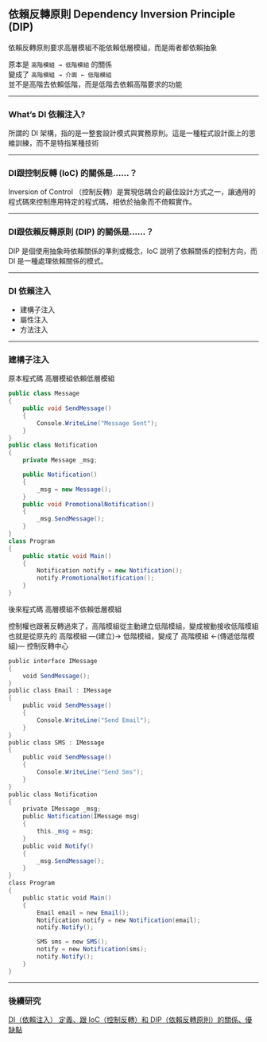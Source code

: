 ## 依賴反轉原則 Dependency Inversion Principle (DIP)
依賴反轉原則要求高層模組不能依賴低層模組，而是兩者都依賴抽象  

原本是 `高階模組 → 低階模組` 的關係  
變成了 `高階模組 → 介面 ← 低階模組`  
並不是高階去依賴低階，而是低階去依賴高階要求的功能

---
### What’s DI 依賴注入?  

所謂的 DI 架構，指的是一整套設計模式與實務原則。這是一種程式設計面上的思維訓練，而不是特指某種技術

---
### DI跟控制反轉 (IoC) 的關係是……？  
Inversion of Control （控制反轉）是實現低耦合的最佳設計方式之一，讓通用的程式碼來控制應用特定的程式碼，相依於抽象而不倚賴實作。

---
### DI跟依賴反轉原則 (DIP) 的關係是……？
DIP 是個使用抽象時依賴關係的準則或概念，IoC 說明了依賴關係的控制方向，而 DI 是一種處理依賴關係的模式。

---
### DI 依賴注入  

- 建構子注入
- 屬性注入
- 方法注入

---
### 建構子注入  
原本程式碼   高層模組依賴低層模組
```csharp
public class Message
{
    public void SendMessage()
    {
        Console.WriteLine("Message Sent");
    }
}
public class Notification
{
    private Message _msg;

    public Notification()
    {
        _msg = new Message();
    }
    public void PromotionalNotification()
    {
        _msg.SendMessage();
    }
}
class Program
{
    public static void Main()
    {
        Notification notify = new Notification();
        notify.PromotionalNotification();
    }
}
```

後來程式碼   高層模組不依賴低層模組  

控制權也跟著反轉過來了，高階模組從主動建立低階模組，變成被動接收低階模組  
也就是從原先的 高階模組 —(建立)→ 低階模組，變成了 高階模組 ←(傳遞低階模組)— 控制反轉中心
```csharp
public interface IMessage
{
    void SendMessage();
}
public class Email : IMessage
{
    public void SendMessage()
    {
        Console.WriteLine("Send Email");
    }
}
public class SMS : IMessage
{
    public void SendMessage()
    {
        Console.WriteLine("Send Sms");
    }
}
public class Notification
{
    private IMessage _msg;
    public Notification(IMessage msg)
    {
        this._msg = msg;
    }
    public void Notify()
    {
        _msg.SendMessage();
    }
}
class Program
{
    public static void Main()
    {
        Email email = new Email();
        Notification notify = new Notification(email);
        notify.Notify();

        SMS sms = new SMS();
        notify = new Notification(sms);
        notify.Notify();
    }
}

```

---
### 後續研究  

[DI（依賴注入） 定義、跟 IoC（控制反轉）和 DIP（依賴反轉原則）的關係、優缺點](https://medium.com/wenchin-rolls-around/%E6%B7%BA%E5%85%A5%E6%B7%BA%E5%87%BA-dependency-injection-ea672ba033ca)  




